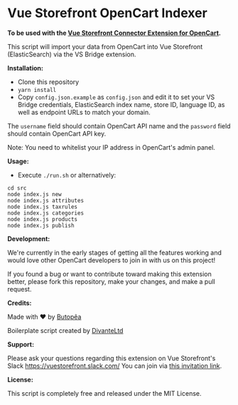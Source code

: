 # Vue Storefront OpenCart Indexer

**To be used with the [Vue Storefront Connector Extension for OpenCart](https://github.com/butopea/vue-storefront-opencart-vsbridge).**

This script will import your data from OpenCart into Vue Storefront (ElasticSearch) via the VS Bridge extension.

**Installation:**

* Clone this repository
* `yarn install`
* Copy `config.json.example` as `config.json` and edit it to set your VS Bridge credentials, ElasticSearch index name, store ID, language ID, as well as endpoint URLs to match your domain. 

The `username` field should contain OpenCart API name and the `password` field should contain OpenCart API key. 

Note: You need to whitelist your IP address in OpenCart's admin panel.

**Usage:**

* Execute `./run.sh` or alternatively:

```shell
cd src
node index.js new
node index.js attributes
node index.js taxrules
node index.js categories
node index.js products
node index.js publish
```

**Development:**

We're currently in the early stages of getting all the features working and would love other OpenCart developers to join in with us on this project! 

If you found a bug or want to contribute toward making this extension better, please fork this repository, make your changes, and make a pull request.  

**Credits:**

Made with ❤ by [Butopêa](https://butopea.com)

Boilerplate script created by [DivanteLtd](https://github.com/DivanteLtd)

**Support:**

Please ask your questions regarding this extension on Vue Storefront's Slack https://vuestorefront.slack.com/ You can join via [this invitation link]().

**License:**

This script is completely free and released under the MIT License.

